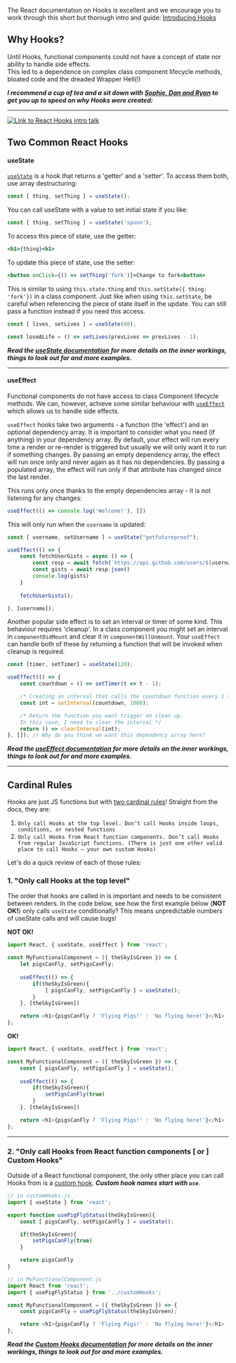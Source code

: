 The React documentation on Hooks is excellent and we encourage you to work through this short but thorough intro and guide: [Introducing Hooks](https://reactjs.org/docs/hooks-intro.html)

## Why Hooks?
Until Hooks, functional components could not have a concept of state nor ability to handle side effects. \
This led to a dependence on complex class component lifecycle methods, bloated code and the dreaded Wrapper Hell(!)

***I recommend a cup of tea and a sit down with [Sophie, Dan and Ryan](https://www.youtube.com/watch?v=dpw9EHDh2bM) to get you up to speed on why Hooks were created:*** 

---

[![Link to React Hooks intro talk](https://img.youtube.com/vi/dpw9EHDh2bM/0.jpg)](https://www.youtube.com/watch?v=dpw9EHDh2bM)


## Two Common React Hooks
#### useState
[`useState`](https://reactjs.org/docs/hooks-state.html) is a hook that returns a 'getter' and a 'setter'. To access them both, use array destructuring:
```js
const [ thing, setThing ] = useState();
```
You can call useState with a value to set initial state if you like:
```js
const [ thing, setThing ] = useState('spoon');
```
To access this piece of state, use the getter:
``` jsx
<h1>{thing}<h1>
```
To update this piece of state, use the setter:
``` jsx
<button onClick={() => setThing('fork')}>Change to fork<button>
```

This is similar to using `this.state.thing` and `this.setState({ thing: 'fork'})` in a class component. Just like when using `this.setState`, be careful when referencing the piece of state itself in the update. You can still pass a function instead if you need this access.
```js
const [ lives, setLives ] = useState(60);

const loseALife = () => setLives(prevLives => prevLives - 1);
```
***Read the [useState documentation](https://reactjs.org/docs/hooks-state.html) for more details on the inner workings, things to look out for and more examples.***

***

#### useEffect
Functional components do not have access to class Component lifecycle methods. We can, however, achieve some similar behaviour with [`useEffect`](https://reactjs.org/docs/hooks-effect.html) which allows us to handle side effects.

`useEffect` hooks take two arguments - a function (the 'effect') and an optional dependency array. It is important to consider what you need (if anything) in your dependency array. By default, your effect will run every time a render or re-render is triggered but usually we will only want it to run if something changes. By passing an empty dependency array, the effect will run once only and never again as it has no dependencies. By passing a populated array, the effect will run only if that attribute has changed since the last render.

This runs only once thanks to the empty dependencies array - it is not listening for any changes:
```js
useEffect(() => console.log('Welcome!'), [])
```

This will only run when the `username` is updated:
```js
const [ username, setUsername ] = useState("getfutureproof");

useEffect(() => {
    const fetchUserGists = async () => {
        const resp = await fetch(`https://api.github.com/users/${username}/gists`)
        const gists = await resp.json()
        console.log(gists)
    }
    
    fetchUserGists();

}, [username]); 
```

Another popular side effect is to set an interval or timer of some kind. This behaviour requires 'cleanup'. In a class component you might set an interval in `componentDidMount` and clear it in `componentWillUnmount`. Your `useEffect` can handle both of these by returning a function that will be invoked when cleanup is required.

```js
const [timer, setTimer] = useState(120);

useEffect(() => {
    const countdown = () => setTimer(t => t - 1);

    /* Creating an interval that calls the countdown function every 1 second (1000ms)*/
    const int = setInterval(countdown, 1000);

    /* Return the function you want trigger on clean up.
    In this case, I need to clear the interval */
    return () => clearInterval(int);
}, []); // Why do you think we want this dependency array here?

```

***Read the [useEffect documentation](https://reactjs.org/docs/hooks-effect.html) for more details on the inner workings, things to look out for and more examples.***

***

## Cardinal Rules
Hooks are just JS functions but with [two cardinal rules](https://reactjs.org/docs/hooks-rules.html)! Straight from the docs, they are:
1. `Only call Hooks at the top level. Don’t call Hooks inside loops, conditions, or nested functions`
2. `Only call Hooks from React function components. Don’t call Hooks from regular JavaScript functions. (There is just one other valid place to call Hooks — your own custom Hooks)`


Let's do a quick review of each of those rules:

### 1. "Only call Hooks at the top level"
The order that hooks are called in is important and needs to be consistent between renders. In the code below, see how the first example below (**NOT OK!**) only calls `useState` conditionally? This means unpredictable numbers of useState calls and will cause bugs!

**NOT OK!**
```js
import React, { useState, useEffect } from 'react';

const MyFunctionalComponent = ({ theSkyIsGreen }) => {
    let pigsCanFly, setPigsCanFly;
    
    useEffect(() => {
        if(theSkyIsGreen){
            [ pigsCanFly, setPigsCanFly ] = useState();
        }
    }, [theSkyIsGreen])

    return <h1>{pigsCanFly ? 'Flying Pigs!' : 'No flying here!'}</h1>
};
```


**OK!**
```js
import React, { useState, useEffect } from 'react';

const MyFunctionalComponent = ({ theSkyIsGreen }) => {
    const [ pigsCanFly, setPigsCanFly ] = useState();
    
    useEffect(() => {
        if(theSkyIsGreen){
            setPigsCanFly(true)
        }
    }, [theSkyIsGreen])

    return <h1>{pigsCanFly ? 'Flying Pigs!' : 'No flying here!'}</h1>
};
```
***
### 2. "Only call Hooks from React function components [ or ] Custom Hooks"
Outside of a React functional component, the only other place you can call Hooks from is a [custom hook](https://reactjs.org/docs/hooks-custom.html). ***Custom hook names start with `use`**.*

```js
// in customHooks.js
import { useState } from 'react';

export function usePigFlyStatus(theSkyIsGreen){
    const [ pigsCanFly, setPigsCanFly ] = useState();

    if(theSkyIsGreen){
        setPigsCanFly(true)
    }

    return pigsCanFly
}

// in MyFunctionalComponent.js
import React from 'react';
import { usePigFlyStatus } from '../customHooks';

const MyFunctionalComponent = ({ theSkyIsGreen }) => {
    const pigsCanFly = usePigFlyStatus(theSkyIsGreen);

    return <h1>{pigsCanFly ? 'Flying Pigs!' : 'No flying here!'}</h1>
};

```

***Read the [Custom Hooks documentation](https://reactjs.org/docs/hooks-custom.html) for more details on the inner workings, things to look out for and more examples.***
